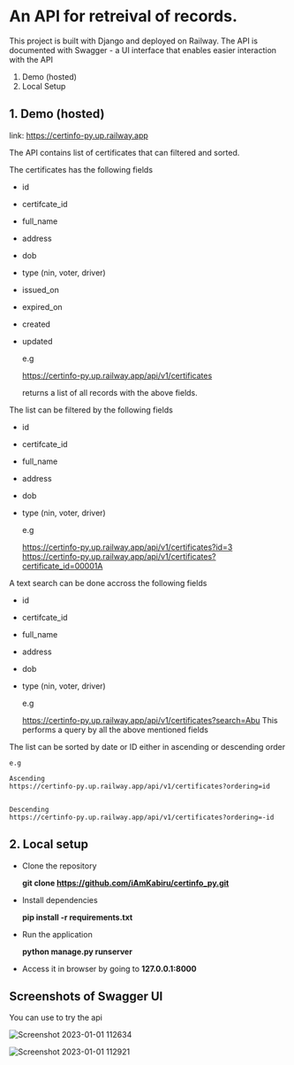 # An API for retreival of records. 
This project is built with Django and deployed on Railway.
The API is documented with Swagger - a UI interface that enables easier interaction with the API

1. Demo (hosted)
2. Local Setup


## 1. Demo (hosted)
link: https://certinfo-py.up.railway.app

The API contains list of certificates that can filtered and sorted.

The certificates has the following fields
- id
- certifcate_id
- full_name
- address
- dob
- type (nin, voter, driver)
- issued_on
- expired_on
- created 
- updated

  e.g

  https://certinfo-py.up.railway.app/api/v1/certificates

  returns a list of all records with the above fields.



The list can be filtered by the following fields
- id
- certifcate_id
- full_name
- address
- dob
- type (nin, voter, driver)

    e.g

    https://certinfo-py.up.railway.app/api/v1/certificates?id=3
    https://certinfo-py.up.railway.app/api/v1/certificates?certificate_id=00001A



A text search can be done accross the following fields
- id
- certifcate_id
- full_name
- address
- dob
- type (nin, voter, driver)

    e.g

    https://certinfo-py.up.railway.app/api/v1/certificates?search=Abu
    This performs a query by all the above mentioned fields



The list can be sorted by date or ID either in ascending or descending order

    e.g

    Ascending 
    https://certinfo-py.up.railway.app/api/v1/certificates?ordering=id
    

    Descending
    https://certinfo-py.up.railway.app/api/v1/certificates?ordering=-id




## 2. Local setup
 - Clone the repository

    __git clone https://github.com/iAmKabiru/certinfo_py.git__

 - Install dependencies 

    __pip install -r requirements.txt__

 - Run the application

    __python manage.py runserver__

 - Access it in browser by going to __127.0.0.1:8000__
    


## Screenshots of Swagger UI

You can use to try the api

![Screenshot 2023-01-01 112634](https://user-images.githubusercontent.com/26511181/210167659-1eb4f03c-1a70-443c-8eed-d59cd30371d7.png)


![Screenshot 2023-01-01 112921](https://user-images.githubusercontent.com/26511181/210167677-9ad62b7b-f76b-40c6-b1cc-c863fd9ceb91.png)
